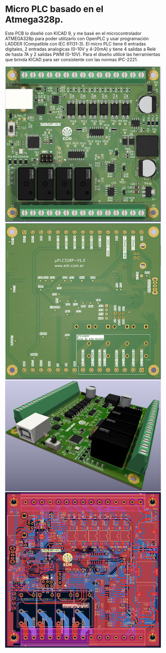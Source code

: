 # Micro PLC basado en el Atmega328p. 

Este PCB lo diseñé con KICAD 9, y me basé en el microcontrolador ATMEGA328p para poder utilizarlo con OpenPLC y usar programación LADDER (Compatible con IEC 61131-3). El micro PLC tiene 6 entradas digitales, 2 entradas analogicas (0-10V y 4-20mA) y tiene 4 salidas a Relé de hasta 7A y 2 salidas PWM (0-10V).
Para el diseño utilicé las herramientas que brinda KICAD para ser consistente con las normas IPC-2221.

![image](1_microPLCSMD.png) 
![image](2_microPLCSMD.png) 
![image](3_microPLCSMD.png) 
![image](4_microPLCSMD.png) 
